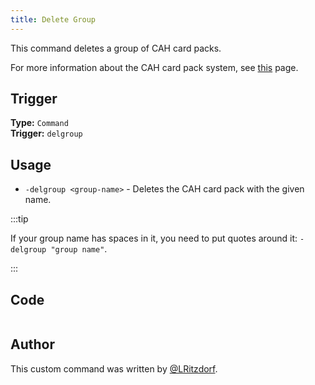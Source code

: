 ```yaml
---
title: Delete Group
---
```


This command deletes a group of CAH card packs.

For more information about the CAH card pack system, see [this](overview) page.

## Trigger

**Type:** `Command`<br />
**Trigger:** `delgroup`

## Usage

- `-delgroup <group-name>` - Deletes the CAH card pack with the given name.

:::tip

If your group name has spaces in it, you need to put quotes around it: `-delgroup "group name"`.

:::

## Code

```go file=../../../../src/fun/cah_groups/delgroup.go.tmpl

```

## Author

This custom command was written by [@LRitzdorf](https://github.com/LRitzdorf).
